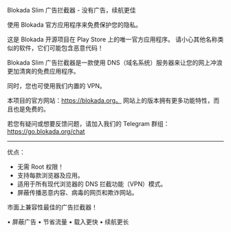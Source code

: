 Blokada Slim 广告拦截器 - 没有广告，续航更佳

使用 Blokada 官方应用程序来免费保护您的隐私。

这是 Blokada 开源项目在 Play Store 上的唯一官方应用程序。 请小心其他名称类似的软件，它们可能包含恶意代码！

Blokada Slim 广告拦截器是一款使用 DNS（域名系统）服务器来让您的网上冲浪更加清爽的免费应用程序。

同时，您也可使用我们内置的 VPN。

本项目的官方网站：https://blokada.org。 网站上的版本拥有更多功能特性，而且也是免费的。

若您有疑问或想要反馈问题，请加入我们的 Telegram 群组：https://go.blokada.org/chat

----

优点：
- 无需 Root 权限！
- 支持每款浏览器及应用。
- 适用于所有现代浏览器的 DNS 拦截功能（VPN）模式。
- 屏蔽传播恶意内容、病毒的网页和欺诈网站。

市面上兼容性最佳的广告拦截器！

• 屏蔽广告 • 节省流量 • 载入更快 • 续航更长
